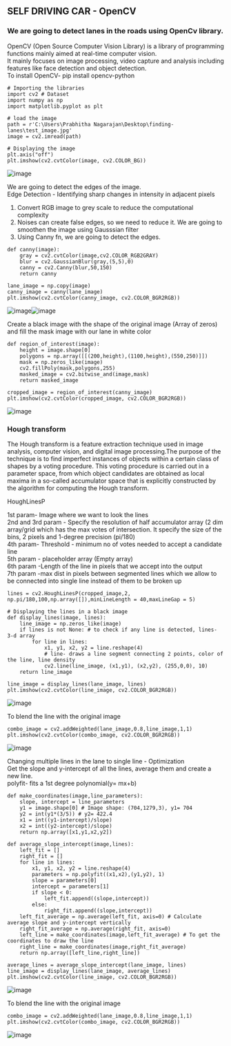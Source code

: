 ## SELF DRIVING CAR - OpenCV
### We are going to detect lanes in the roads using OpenCv library.
OpenCV (Open Source Computer Vision Library) is a library of programming functions mainly aimed at real-time computer vision.<br>
It mainly focuses on image processing, video capture and analysis including features like face detection and object detection.<br>
To install OpenCV- pip install opencv-python

```
# Importing the libraries
import cv2 # Dataset
import numpy as np
import matplotlib.pyplot as plt
```
```
# load the image
path = r'C:\Users\Prabhitha Nagarajan\Desktop\finding-lanes\test_image.jpg'
image = cv2.imread(path)
  
# Displaying the image 
plt.axis("off")
plt.imshow(cv2.cvtColor(image, cv2.COLOR_BG))
```
![image](https://user-images.githubusercontent.com/26111880/111388623-a0de2080-86d5-11eb-8889-609d1d08346f.png)

We are going to detect the edges of the image.<br>
Edge Detection - Identifying sharp changes in intensity in adjacent pixels <br>
1. Convert RGB image to grey scale to reduce the computational complexity
2. Noises can create false edges, so we need to reduce it. We are going to smoothen the image using Gausssian filter
3. Using Canny fn, we are going to detect the edges.

```
def canny(image):
    gray = cv2.cvtColor(image,cv2.COLOR_RGB2GRAY) 
    blur = cv2.GaussianBlur(gray,(5,5),0) 
    canny = cv2.Canny(blur,50,150) 
    return canny

lane_image = np.copy(image)
canny_image = canny(lane_image)
plt.imshow(cv2.cvtColor(canny_image, cv2.COLOR_BGR2RGB))
```
![image](https://user-images.githubusercontent.com/26111880/111389247-a7b96300-86d6-11eb-94ff-bef19bf6cf44.png)![image](https://user-images.githubusercontent.com/26111880/111389329-cae41280-86d6-11eb-955c-397a6071c35f.png)

Create a black image with the shape of the original image (Array of zeros) and fill the mask image with our lane in white color<br>
```
def region_of_interest(image): 
    height = image.shape[0] 
    polygons = np.array([[(200,height),(1100,height),(550,250)]])
    mask = np.zeros_like(image) 
    cv2.fillPoly(mask,polygons,255) 
    masked_image = cv2.bitwise_and(image,mask)
    return masked_image 

cropped_image = region_of_interest(canny_image)
plt.imshow(cv2.cvtColor(cropped_image, cv2.COLOR_BGR2RGB))
```
![image](https://user-images.githubusercontent.com/26111880/111393456-d0ddf180-86de-11eb-8b9d-a46eb0b36f2f.png)

### Hough transform

The Hough transform is a feature extraction technique used in image analysis, computer vision, and digital image processing.The purpose of the technique is to find imperfect instances of objects within a certain class of shapes by a voting procedure. This voting procedure is carried out in a parameter space, from which object candidates are obtained as local maxima in a so-called accumulator space that is explicitly constructed by the algorithm for computing the Hough transform.

HoughLinesP<br>

1st param- Image where we want to look the lines<br>
2nd and 3rd param - Specify the resolution of half accumulator array (2 dim array/grid which has the max votes of intersection. It specify the size of the bins, 2 pixels and 1-degree precision (pi/180)<br>
4th param- Threshold - minimum no of votes needed to accept a candidate line<br>
5th param - placeholder array (Empty array)<br>
6th param -Length of the line in pixels that we accept into the output<br>
7th param -max dist in pixels between segmented lines which we allow to be connected into single line instead of them to be   broken up

```
lines = cv2.HoughLinesP(cropped_image,2, np.pi/180,100,np.array([]),minLineLength = 40,maxLineGap = 5)

# Displaying the lines in a black image
def display_lines(image, lines):
    line_image = np.zeros_like(image)
    if lines is not None: # to check if any line is detected, lines- 3-d array
        for line in lines:
            x1, y1, x2, y2 = line.reshape(4)
            # line- draws a line segment connecting 2 points, color of the line, line density
            cv2.line(line_image, (x1,y1), (x2,y2), (255,0,0), 10)
    return line_image

line_image = display_lines(lane_image, lines)
plt.imshow(cv2.cvtColor(line_image, cv2.COLOR_BGR2RGB))
```
![image](https://user-images.githubusercontent.com/26111880/111393506-e521ee80-86de-11eb-9048-397f9b033d4e.png)

To blend the line with the original image
```
combo_image = cv2.addWeighted(lane_image,0.8,line_image,1,1) 
plt.imshow(cv2.cvtColor(combo_image, cv2.COLOR_BGR2RGB))
```
![image](https://user-images.githubusercontent.com/26111880/111393532-f0751a00-86de-11eb-805b-bed046ceca29.png)

Changing multiple lines in the lane to single line - Optimization<br>
Get the slope and y-intercept of all the lines, average them and create a new line.<br>
polyfit- fits a 1st degree polynomial(y= mx+b)

```
def make_coordinates(image,line_parameters):
    slope, intercept = line_parameters
    y1 = image.shape[0] # Image shape: (704,1279,3), y1= 704
    y2 = int(y1*(3/5)) # y2= 422.4
    x1 = int((y1-intercept)/slope)
    x2 = int((y2-intercept)/slope)
    return np.array([x1,y1,x2,y2])

def average_slope_intercept(image,lines):
    left_fit = []
    right_fit = []
    for line in lines:
        x1, y1, x2, y2 = line.reshape(4)
        parameters = np.polyfit((x1,x2),(y1,y2), 1) 
        slope = parameters[0]
        intercept = parameters[1]
        if slope < 0:
            left_fit.append((slope,intercept))
        else:
            right_fit.append((slope,intercept))
    left_fit_average = np.average(left_fit, axis=0) # Calculate average slope and y-intercept vertically
    right_fit_average = np.average(right_fit, axis=0)
    left_line = make_coordinates(image,left_fit_average) # To get the coordinates to draw the line
    right_line = make_coordinates(image,right_fit_average)
    return np.array([left_line,right_line])

average_lines = average_slope_intercept(lane_image, lines) 
line_image = display_lines(lane_image, average_lines)
plt.imshow(cv2.cvtColor(line_image, cv2.COLOR_BGR2RGB))
```
![image](https://user-images.githubusercontent.com/26111880/111393586-0aaef800-86df-11eb-8ed2-8245aa8afd78.png)
 
To blend the line with the original image 
```
combo_image = cv2.addWeighted(lane_image,0.8,line_image,1,1) 
plt.imshow(cv2.cvtColor(combo_image, cv2.COLOR_BGR2RGB))
 ```
![image](https://user-images.githubusercontent.com/26111880/111393651-27e3c680-86df-11eb-8c0c-a3685858a226.png)




